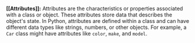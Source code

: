 **[[Attributes]]:** Attributes are the characteristics or properties associated with a class or object. These attributes store data that describes the object's state. In Python, attributes are defined within a class and can have different data types like strings, numbers, or other objects. For example, a `Car` class might have attributes like `color`, `make`, and `model`.
